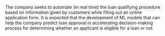  The company seeks to automate (in real time) the loan qualifying procedure based on information given by customers while filling out an online application form. 
 It is expected that the development of ML models that can help the company predict loan approval in accelerating decision-making process for determining whether an applicant is eligible for a loan or not
